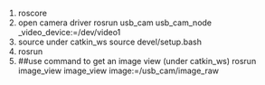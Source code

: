 1. roscore
2. open camera driver
rosrun usb_cam usb_cam_node _video_device:=/dev/video1
3. source under catkin_ws
source devel/setup.bash
4. rosrun
5. ##use command to get an image view (under catkin_ws)
rosrun image_view image_view image:=/usb_cam/image_raw
